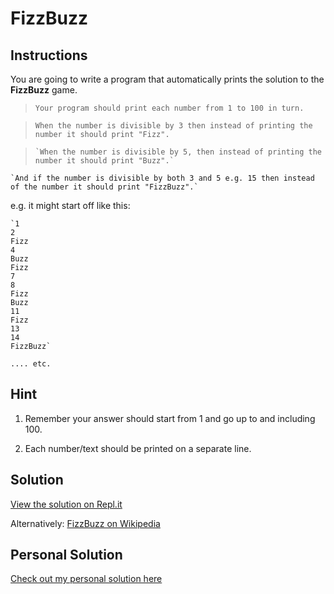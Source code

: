 # FizzBuzz

## Instructions

You are going to write a program that automatically prints the solution to the **FizzBuzz** game.

> `Your program should print each number from 1 to 100 in turn.`

> `When the number is divisible by 3 then instead of printing the number it should print "Fizz".`

> ```
> `When the number is divisible by 5, then instead of printing the number it should print "Buzz".`
```
`And if the number is divisible by both 3 and 5 e.g. 15 then instead of the number it should print "FizzBuzz".`
```

e.g. it might start off like this:

```
`1
2
Fizz
4
Buzz
Fizz
7
8
Fizz
Buzz
11
Fizz
13
14
FizzBuzz`
```

`.... etc.`

## Hint

1. Remember your answer should start from 1 and go up to and including 100.

2. Each number/text should be printed on a separate line.

## Solution


[View the solution on Repl.it](https://repl.it/@appbrewery/day-5-4-solution)

Alternatively: [FizzBuzz on Wikipedia](https://en.wikipedia.org/wiki/Fizz_buzz)

## Personal Solution

[Check out my personal solution here](./03_fizzbuzz.py)
